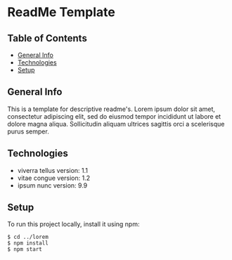 # ReadMe Template

## Table of Contents
* [General Info](#general-info)
* [Technologies](#technologies)
* [Setup](#setup)

## General Info
This is a template for descriptive readme's.
Lorem ipsum dolor sit amet, consectetur adipiscing elit, sed do eiusmod tempor incididunt ut labore et dolore magna aliqua. Sollicitudin aliquam ultrices sagittis orci a scelerisque purus semper.

## Technologies
* viverra tellus version: 1.1
* vitae congue version: 1.2
* ipsum nunc version: 9.9

## Setup
To run this project locally, install it using npm:

```
$ cd ../lorem
$ npm install
$ npm start
```
